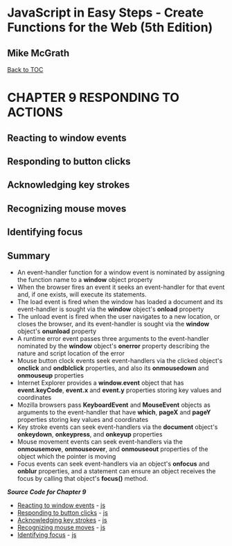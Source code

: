 # **JavaScript in Easy Steps - Create Functions for the Web (5th Edition)**
## Mike McGrath

<a href="THE BOOK ON JAVASCRIPT.md">Back to TOC</a>

# CHAPTER 9 RESPONDING TO ACTIONS
## Reacting to window events
## Responding to button clicks
## Acknowledging key strokes
## Recognizing mouse moves
## Identifying focus
## Summary<br>
   * An event-handler function for a window event is nominated by assigning the function name to a 
     __window__ object property
   * When the browser fires an event it seeks an event-handler for that event and, if one exists, will
     execute its statements.
   * The load event is fired when the window has loaded a document and its event-handler is sought via
     the __window__ object's __onload__ property
   * The unload event is fired when the user navigates to a new location, or closes the browser, and its
     event-handler is sought via the __window__ object's __onunload__ property
   * A runtime error event passes three arguments to the event-handler nominated by the __window__ object's
     __onerror__ property describing the nature and script location of the error
   * Mouse button clock events seek event-handlers via the clicked object's __onclick__ and __ondblclick__
     properties, and also its __onmousedown__ and __onmouseup__ properties
   * Internet Explorer provides a __window.event__ object that has __event.keyCode__, __event.x__ and 
     __event.y__ properties storing key values and coordinates
   * Mozilla browsers pass __KeyboardEvent__ and __MouseEvent__ objects as arguments to the event-handler
     that have __which__, __pageX__ and __pageY__ properties storing key values and coordinates
   * Key stroke events can seek event-handlers via the __document__ object's __onkeydown__, __onkeypress__,
     and __onkeyup__ properties
   * Mouse movement events can seek event-handlers via the __onmousemove__, __onmouseover__, and __onmouseout__
     properties of the object which the pointer is moving
   * Focus events can seek event-handlers via an object's __onfocus__ and __onblur__ properties, and a statement
     can ensure an object receives the focus by calling that object's __focus()__ method.

***Source Code for Chapter 9***
        <ul>
          <li><a href="src/9-Responding to actions/onerror.html">Reacting to window events</a> -
            <a href="src/9-Responding to actions/onerror.js"> js</a></li>
          <li><a href="src/9-Responding to actions/onclick.html">Responding to button clicks</a> -
            <a href="src/9-Responding to actions/onclick.js"> js</a></li>
          <li><a href="src/9-Responding to actions/onkey.html">Acknowledging key strokes</a> -
            <a href="src/9-Responding to actions/onkey.js"> js</a></li>
          <li><a href="src/9-Responding to actions/onmouse.html">Recognizing mouse moves</a> -
            <a href="src/9-Responding to actions/onmouse.js"> js</a></li>
          <li><a href="src/9-Responding to actions/onfocus.html">Identifying focus</a> -
            <a href="src/9-Responding to actions/onfocus.js"> js</a></li>
        </ul>